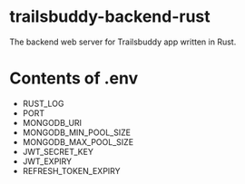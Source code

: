 # trailsbuddy-backend-rust
The backend web server for Trailsbuddy app written in Rust.


# Contents of .env 
- RUST_LOG
- PORT
- MONGODB_URI
- MONGODB_MIN_POOL_SIZE
- MONGODB_MAX_POOL_SIZE
- JWT_SECRET_KEY
- JWT_EXPIRY
- REFRESH_TOKEN_EXPIRY


